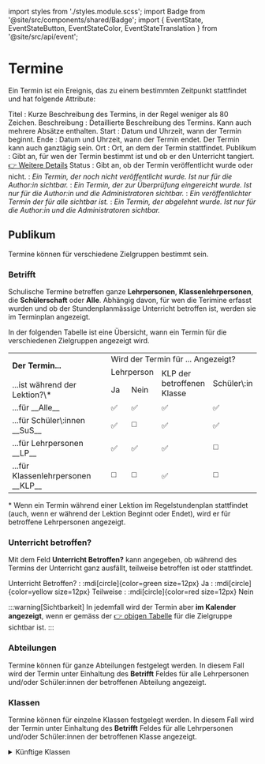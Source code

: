 
import styles from './styles.module.scss';
import Badge from '@site/src/components/shared/Badge';
import { EventState, EventStateButton, EventStateColor, EventStateTranslation } from '@site/src/api/event';

# Termine

Ein Termin ist ein Ereignis, das zu einem bestimmten Zeitpunkt stattfindet und hat folgende Attribute:

Titel
: Kurze Beschreibung des Termins, in der Regel weniger als 80 Zeichen.
Beschreibung
: Detaillierte Beschreibung des Termins. Kann auch mehrere Absätze enthalten.
Start
: Datum und Uhrzeit, wann der Termin beginnt.
Ende
: Datum und Uhrzeit, wann der Termin endet. Der Termin kann auch ganztägig sein.
Ort
: Ort, an dem der Termin stattfindet.
Publikum
: Gibt an, für wen der Termin bestimmt ist und ob er den Unterricht tangiert. [👉 Weitere Details](#publikum)
Status
: Gibt an, ob der Termin veröffentlicht wurde oder nicht.
: <Badge icon={EventStateButton.DRAFT}
                    color={EventStateColor.DRAFT}
                    title={EventStateTranslation.DRAFT}
                    text={EventStateTranslation.DRAFT}
                    iconSide='left'
					className={styles.badge}
                />  *Ein Termin, der noch nicht veröffentlicht wurde. Ist nur für die Author\:in sichtbar.*
: <Badge icon={EventStateButton.REVIEW}
                    color={EventStateColor.REVIEW}
                    title={EventStateTranslation.REVIEW}
                    text={EventStateTranslation.REVIEW}
                    iconSide='left'
					className={styles.badge}
                /> *Ein Termin, der zur Überprüfung eingereicht wurde. Ist nur für die Author\:in und die Administratoren sichtbar.*
: <Badge icon={EventStateButton.PUBLISHED}
                    color={EventStateColor.PUBLISHED}
                    title={EventStateTranslation.PUBLISHED}
                    text={EventStateTranslation.PUBLISHED}
                    iconSide='left'
					className={styles.badge}
                /> *Ein veröffentlichter Termin der für alle sichtbar ist.*
: <Badge icon={EventStateButton.REFUSED}
                    color={EventStateColor.REFUSED}
                    title={EventStateTranslation.REFUSED}
                    text={EventStateTranslation.REFUSED}
                    iconSide='left'
					className={styles.badge}
                /> *Ein Termin, der abgelehnt wurde. Ist nur für die Author\:in und die Administratoren sichtbar.*


## Publikum

Termine können für verschiedene Zielgruppen bestimmt sein.

### Betrifft
Schulische Termine betreffen ganze __Lehrpersonen__, __Klassenlehrpersonen__, die __Schülerschaft__ oder __Alle__. Abhängig davon, für wen die Terimine erfasst wurden und ob der Stundenplanmässige Unterricht betroffen ist, werden sie im Terminplan angezeigt.

In der folgenden Tabelle ist eine Übersicht, wann ein Termin für die verschiedenen Zielgruppen angezeigt wird.

<table className={styles.audience}>
	<tbody>
		<tr>
			<td rowspan="2" className={styles.left}><b>Der Termin...</b></td>
			<td colspan="4">Wird der Termin für ... Angezeigt?</td>
		</tr>
		<tr>
			<td colspan="2">Lehrperson</td>
			<td rowspan="2">KLP der <br />betroffenen <br />Klasse</td>
			<td rowspan="2">Schüler\:in</td>
		</tr>
		<tr>
            <td className={styles.left}>...ist während der Lektion?\*</td>
			<td>Ja</td>
			<td>Nein</td>
		</tr>
		<tr className={styles.line}>
			<td className={styles.left}>...für __Alle__</td>
			<td>✅</td>
			<td>✅</td>
			<td>✅</td>
			<td>✅</td>
		</tr>
		<tr>
			<td className={styles.left}>...für Schüler\:innen __SuS__</td>
			<td>✅</td>
			<td>◻️</td>
			<td>✅</td>
			<td>✅</td>
		</tr>
		<tr>
			<td className={styles.left}>...für Lehrpersonen __LP__</td>
			<td>✅</td>
			<td>✅</td>
			<td>✅</td>
			<td>◻️</td>
		</tr>
		<tr>
			<td className={styles.left}>...für Klassenlehrpersonen __KLP__</td>
			<td>◻️</td>
			<td>◻️</td>
			<td>✅</td>
			<td>◻️</td>
		</tr>
	</tbody>
</table>

\* Wenn ein Termin während einer Lektion im Regelstundenplan stattfindet (auch, wenn er während der Lektion Beginnt oder Endet), wird er für betroffene Lehrpersonen angezeigt.

### Unterricht betroffen?

Mit dem Feld __Unterricht Betroffen?__ kann angegeben, ob während des Termins der Unterricht ganz ausfällt, teilweise betroffen ist oder stattfindet.

Unterricht Betroffen?
: :mdi[circle]{color=green size=12px} Ja
: :mdi[circle]{color=yellow size=12px} Teilweise
: :mdi[circle]{color=red size=12px} Nein

:::warning[Sichtbarkeit]
In jedemfall wird der Termin aber **im Kalender angezeigt**, wenn er gemäss der [👉 obigen Tabelle](#betrifft) für die Zielgruppe sichtbar ist.
:::

### Abteilungen
Termine können für ganze Abteilungen festgelegt werden. In diesem Fall wird der Termin unter Einhaltung des __Betrifft__ Feldes für alle Lehrpersonen und/oder Schüler:innen der betroffenen Abteilung angezeigt.

### Klassen
Termine können für einzelne Klassen festgelegt werden. In diesem Fall wird der Termin unter Einhaltung des __Betrifft__ Feldes für alle Lehrpersonen und/oder Schüler:innen der betroffenen Klasse angezeigt.

<details>
<summary>
Künftige Klassen
</summary>

Für Klassen, die noch nicht in WebUntis geführt werden, können entsprechende Klassen bereits im Voraus hinterlegt werden __:mdi[dots-vertical-circle-outline] > Künftige Klassen__:

export const year = ((new Date()).getFullYear()+5) % 100

Exakter Klassenname
: bspw. __{year}Ga__ oder __{year}mB__
Ganze Jahrgangsstufe
: bspw. __{year}G__ oder __{year}m__
: nur Abteilungsweise möglich

</details>
